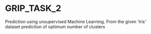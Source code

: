 # GRIP_TASK_2
Prediction using unsupervised Machine Learning. From the given 'Iris' dataset  prediction of optimum number of clusters
